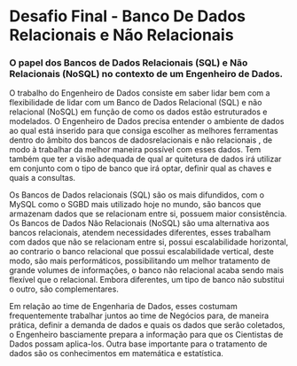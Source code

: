 # Desafio Final - Banco De Dados Relacionais e Não Relacionais
### O papel dos Bancos de Dados Relacionais (SQL) e Não Relacionais (NoSQL) no contexto de um Engenheiro de Dados.

O trabalho do Engenheiro de Dados consiste em saber lidar bem com a flexibilidade de lidar com um Banco de Dados Relacional (SQL) e não relacional (NoSQL) em função de como os dados estão estruturados e modelados. O Engenheiro de Dados precisa entender o ambiente de dados ao qual está inserido para que consiga escolher as melhores ferramentas dentro do âmbito dos bancos de dadosrelacionais e não relacionais , de modo à trabalhar da melhor maneira possível com esses dados. Tem também que ter a visão adequada de qual ar quitetura de dados irá utilizar em conjunto com o tipo de banco que irá optar, definir qual as chaves e quais a consultas.

Os Bancos de Dados relacionais (SQL) são os mais difundidos, com o MySQL como o SGBD mais utilizado hoje no mundo, são bancos que armazenam dados que se relacionam entre si, possuem maior consistência. Os Bancos de Dados Não Relacionais (NoSQL) são uma alternativa aos bancos relacionais, atendem necessidades diferentes, esses trabalham com dados que não se relacionam entre si, possui escalabilidade horizontal, ao contrario o banco relacional que possui escalabilidade vertical, deste modo, são mais performáticos, possibilitando um melhor tratamento de grande volumes de informações, o banco não relacional acaba sendo mais flexível que o relacional. Embora diferentes, um tipo de banco não substitui o outro, são complementares.

Em relação ao time de Engenharia de Dados, esses costumam frequentemente trabalhar juntos ao time de Negócios para, de maneira prática, definir a demanda de dados e quais os dados que serão coletados, o Engenheiro basciamente prepara a informação para que os Cientistas de Dados possam aplica-los. Outra base importante para o tratamento de dados são os conhecimentos em matemática e estatística.
